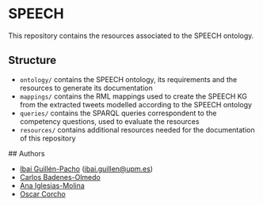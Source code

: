 # SPEECH

This repository contains the resources associated to the SPEECH ontology.

## Structure
* `ontology/` contains the SPEECH ontology, its requirements and the resources to generate its documentation
* `mappings/` contains the RML mappings used to create the SPEECH KG from the extracted tweets modelled according to the SPEECH ontology
* `queries/` contains the SPARQL queries correspondent to the competency questions, used to evaluate the resources
* `resources/` contains additional resources needed for the documentation of this repository

## Authors
* [Ibai Guillén-Pacho](https://github.com/Ibaii99) ([ibai.guillen@upm.es](mailto:ibai.guillen@upm.es))
* [Carlos Badenes-Olmedo](https://github.com/cbadenes)
* [Ana Iglesias-Molina](https://github.com/anaigmo)
* [Oscar Corcho](https://github.com/ocorcho)
